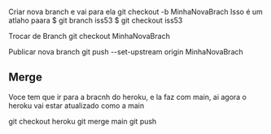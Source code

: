 Criar nova branch e vai para ela
git checkout -b MinhaNovaBrach
Isso é um atlaho paara
$ git branch iss53
$ git checkout iss53

Trocar de Branch
git checkout MinhaNovaBrach

Publicar nova branch
git push --set-upstream origin MinhaNovaBrach

## Merge

Voce tem que ir para a bracnh do heroku, e la faz com main, ai agora o heroku vai estar atualizado como a main

git checkout heroku
git merge main
git push
